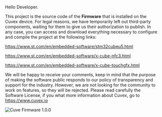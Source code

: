Hello Developer.

This project is the source code of the **Firmware** that is installed on the Cuvex device. For legal reasons, we have temporarily left out third-party components, waiting for them to give us their authorization to publish. In any case, you can access and download everything necessary to configure and compile the project at the following links:

https://www.st.com/en/embedded-software/stm32cubeu5.html

https://www.st.com/en/embedded-software/x-cube-nfc3.html

https://www.st.com/en/embedded-software/x-cube-touchgfx.html

  
We will be happy to receive your comments, keep in mind that the purpose of making the software public responds to our policy of transparency and support for the industry. However, we are not looking for the community to work on features, so they will be rejected. Please read carefully the Software License, if you what more information about Cuvex, go to https://www.cuvex.io

![Cuve Firmware 1.0.0](https://store.cuvex.io/cdn/shop/files/welcomepack_dispositico_perspectiva_20231210.png?v=1702407451)
